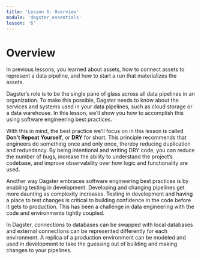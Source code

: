 ```yaml
---
title: 'Lesson 6: Overview'
module: 'dagster_essentials'
lesson: '6'
---
```


# Overview

In previous lessons, you learned about assets, how to connect assets to represent a data pipeline, and how to start a run that materializes the assets.

Dagster’s role is to be the single pane of glass across all data pipelines in an organization. To make this possible, Dagster needs to know about the services and systems used in your data pipelines, such as cloud storage or a data warehouse. In this lesson, we’ll show you how to accomplish this using software engineering best practices.

With this in mind, the best practice we’ll focus on in this lesson is called **Don’t Repeat Yourself**, or **DRY** for short. This principle recommends that engineers do something once and only once, thereby reducing duplication and redundancy. By being intentional and writing DRY code, you can reduce the number of bugs, increase the ability to understand the project’s codebase, and improve observability over how logic and functionality are used.

Another way Dagster embraces software engineering best practices is by enabling testing in development. Developing and changing pipelines get more daunting as complexity increases. Testing in development and having a place to test changes is critical to building confidence in the code before it gets to production. This has been a challenge in data engineering with the code and environments tightly coupled.

In Dagster, connections to databases can be swapped with local databases and external connections can be represented differently for each environment. A replica of a production environment can be modeled and used in development to take the guessing out of building and making changes to your pipelines.
